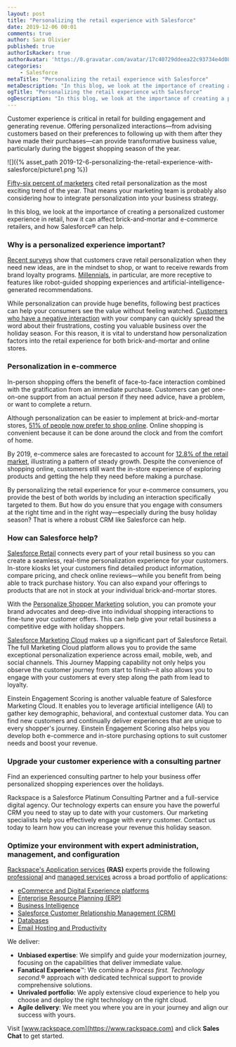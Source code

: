 ```yaml
---
layout: post
title: "Personalizing the retail experience with Salesforce"
date: 2019-12-06 00:01
comments: true
author: Sara Olivier
published: true
authorIsRacker: true
authorAvatar: 'https://0.gravatar.com/avatar/17c40729ddeea22c93734e4d0870fb85'
categories:
    - Salesforce
metaTitle: "Personalizing the retail experience with Salesforce"
metaDescription: "In this blog, we look at the importance of creating a personalized customer experience in retail, how it can affect brick-and-mortar and e-commerce retailers, and how Salesforce can help."
ogTitle: "Personalizing the retail experience with Salesforce"
ogDescription: "In this blog, we look at the importance of creating a personalized customer experience in retail, how it can affect brick-and-mortar and e-commerce retailers, and how Salesforce can help."
---
```


Customer experience is critical in retail for building engagement and generating revenue. Offering personalized interactions&mdash;from advising customers based on their preferences to following up with them after they have made their purchases&mdash;can provide transformative business value, particularly during the biggest shopping season of the year.

<!-- more -->

![]({% asset_path 2019-12-6-personalizing-the-retail-experience-with-salesforce/picture1.png %})

[Fifty-six percent of marketers](https://www.marketingcharts.com/brand-related-82815) cited retail personalization as the most exciting trend of the year. That means your marketing team is probably also considering how to integrate personalization into your business strategy.

In this blog, we look at the importance of creating a personalized customer experience in retail, how it can affect brick-and-mortar and e-commerce retailers, and how Salesforce&reg; can help.

### Why is a personalized experience important?

[Recent surveys](https://www.mckinsey.com/business-functions/marketing-and-sales/our-insights/what-shoppers-really-want-from-personalized-marketing) show that customers crave retail personalization when they need new ideas, are in the mindset to shop, or want to receive rewards from brand loyalty programs. [Millennials](https://www.marketingcharts.com/customer-centric/personalization-customer-centric-104821), in particular, are more receptive to features like robot-guided shopping experiences and artificial-intelligence-generated recommendations.

While personalization can provide huge benefits, following best practices can help your consumers see the value without feeling watched. [Customers who have a negative interaction](https://www.salesforce.com/blog/2017/09/personalize-digital-retail-experience.html) with your company can quickly spread the word about their frustrations, costing you valuable business over the holiday season. For this reason, it is vital to understand how personalization factors into the retail experience for both brick-and-mortar and online stores.

### Personalization in e-commerce

In-person shopping offers the benefit of face-to-face interaction combined with the gratification from an immediate purchase. Customers can get one-on-one support from an actual person if they need advice, have a problem, or want to complete a return.

Although personalization can be easier to implement at brick-and-mortar stores, [51% of people now prefer to shop online](https://www.entrepreneur.com/article/306678). Online shopping is convenient because it can be done around the clock and from the comfort of home.

By 2019, e-commerce sales are forecasted to account for [12.8% of the retail market](https://www.salesforce.com/solutions/industries/retail/resources/retail-crm/), illustrating a pattern of steady growth. Despite the convenience of shopping online, customers still want the in-store experience of exploring products and getting the help they need before making a purchase.

By personalizing the retail experience for your e-commerce consumers, you provide the best of both worlds by including an interaction specifically targeted to them. But how do you ensure that you engage with consumers at the right time and in the right way&mdash;especially during the busy holiday season? That is where a robust CRM like Salesforce can help.

### How can Salesforce help?

[Salesforce Retail](https://www.salesforce.com/solutions/industries/retail/overview/) connects every part of your retail business so you can create a seamless, real-time personalization experience for your customers. In-store kiosks let your customers find detailed product information, compare pricing, and check online reviews&mdash;while you benefit from being able to track purchase history. You can also expand your offerings to products that are not in stock at your individual brick-and-mortar stores.

With the [Personalize Shopper Marketing](https://www.salesforce.com/solutions/industries/retail/overview/personalize-shopper-marketing/) solution, you can promote your brand advocates and deep-dive into individual shopping interactions to fine-tune your customer offers. This can help give your retail business a competitive edge with holiday shoppers.

[Salesforce Marketing Cloud](https://www.salesforce.com/products/marketing-cloud/overview/) makes up a significant part of Salesforce Retail. The full Marketing Cloud platform allows you to provide the same exceptional personalization experience across email, mobile, web, and social channels. This Journey Mapping capability not only helps you observe the customer journey from start to finish&mdash;it also allows you to engage with your customers at every step along the path from lead to loyalty.

Einstein Engagement Scoring is another valuable feature of Salesforce Marketing Cloud. It enables you to leverage artificial intelligence (AI) to gather key demographic, behavioral, and contextual customer data. You can find new customers and continually deliver experiences that are unique to every shopper's journey. Einstein Engagement Scoring also helps you develop both e-commerce and in-store purchasing options to suit customer needs and boost your revenue.  

### Upgrade your customer experience with a consulting partner

Find an experienced consulting partner to help your business offer personalized shopping experiences over the holidays. 

Rackspace is a Salesforce Platinum Consulting Partner and a full-service digital agency. Our technology experts can ensure you have the powerful CRM you need to stay up to date with your customers. Our marketing specialists help you effectively engage with every customer. Contact us today to learn how you can increase your revenue this holiday season.

### Optimize your environment with expert administration, management, and configuration

[Rackspace's Application services](https://www.rackspace.com/application-services)
**(RAS)** experts provide the following [professional](https://www.rackspace.com/application-management/professional-services)
and
[managed services](https://www.rackspace.com/application-management/managed-services) across
a broad portfolio of applications:

- [eCommerce and Digital Experience platforms](https://www.rackspace.com/ecommerce-digital-experience)
- [Enterprise Resource Planning (ERP)](https://www.rackspace.com/erp)
- [Business Intelligence](https://www.rackspace.com/business-intelligence)
- [Salesforce Customer Relationship Management (CRM)](https://www.rackspace.com/salesforce-managed-services)
- [Databases](https://www.rackspace.com/dba-services)
- [Email Hosting and Productivity](https://www.rackspace.com/email-hosting)

We deliver:

- **Unbiased expertise**: We simplify and guide your modernization journey,
focusing on the capabilities that deliver immediate value.
- **Fanatical Experience**&trade;: We combine a *Process first. Technology second*.&reg;
approach with dedicated technical support to provide comprehensive solutions.
- **Unrivaled portfolio**: We apply extensive cloud experience to help you
choose and deploy the right technology on the right cloud.
- **Agile delivery**: We meet you where you are in your journey and align
our success with yours.

Visit [www.rackspace.com](https://www.rackspace.com) and click **Sales Chat** to get started.
